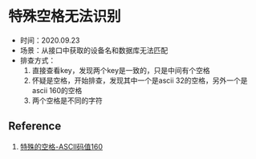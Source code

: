 # 特殊空格无法识别

+ 时间：2020.09.23
+ 场景：从接口中获取的设备名和数据库无法匹配
+ 排查方式：
  1. 直接查看key，发现两个key是一致的，只是中间有个空格
  2. 怀疑是空格，开始排查，发现其中一个是ascii 32的空格，另外一个是ascii 160的空格
  3. 两个空格是不同的字符


## Reference

1. [特殊的空格-ASCII码值160](https://blog.csdn.net/lewky_liu/article/details/79353151)

